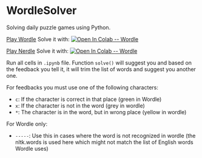 # WordleSolver
Solving daily puzzle games using Python. 

[Play Wordle](https://www.nytimes.com/games/wordle/index.html) 
Solve it with: 
[![Open In Colab -- Wordle](https://colab.research.google.com/assets/colab-badge.svg)](https://colab.research.google.com/github/aminrd/WordleSolver/blob/main/run_me.ipynb)


[Play Nerdle](https://nerdlegame.com/)
Solve it with: 
[![Open In Colab -- Wordle](https://colab.research.google.com/assets/colab-badge.svg)](https://colab.research.google.com/github/aminrd/WordleSolver/blob/main/nerdle_solver.ipynb)


Run all cells in `.ipynb` file. Function `solve()` will suggest you and based on the feedback you tell it, it will trim the list of words and suggest you another one. 

For feedbacks you must use one of the following characters: 
* `c`: If the character is correct in that place (green in Wordle)
* `x`: If the character is not in the word (grey in wordle)
* `*`: The character is in the word, but in wrong place (yellow in wordle)

For Wordle only: 
* `-----`: Use this in cases where the word is not recognized in wordle (the nltk.words is used here which might not match the list of English words Wordle uses)
